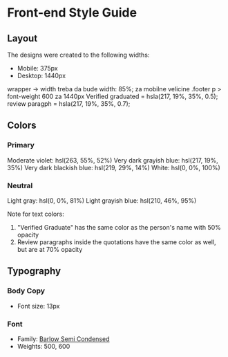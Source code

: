 # Front-end Style Guide

## Layout

The designs were created to the following widths:

- Mobile: 375px
- Desktop: 1440px


wrapper -> width treba da bude width: 85%; za mobilne velicine
.footer p > font-weight 600 za 1440px
Verified graduated = hsla(217, 19%, 35%, 0.5);
review paragph = hsla(217, 19%, 35%, 0.7);
## Colors

### Primary

Moderate violet: hsl(263, 55%, 52%)
Very dark grayish blue: hsl(217, 19%, 35%)
Very dark blackish blue: hsl(219, 29%, 14%)
White: hsl(0, 0%, 100%)

### Neutral

Light gray: hsl(0, 0%, 81%)
Light grayish blue: hsl(210, 46%, 95%)

Note for text colors:

1. "Verified Graduate" has the same color as the person's name with 50% opacity
2. Review paragraphs inside the quotations have the same color as well, but are at 70% opacity

## Typography

### Body Copy

- Font size: 13px

### Font

- Family: [Barlow Semi Condensed](https://fonts.google.com/specimen/Barlow+Semi+Condensed)
- Weights: 500, 600
